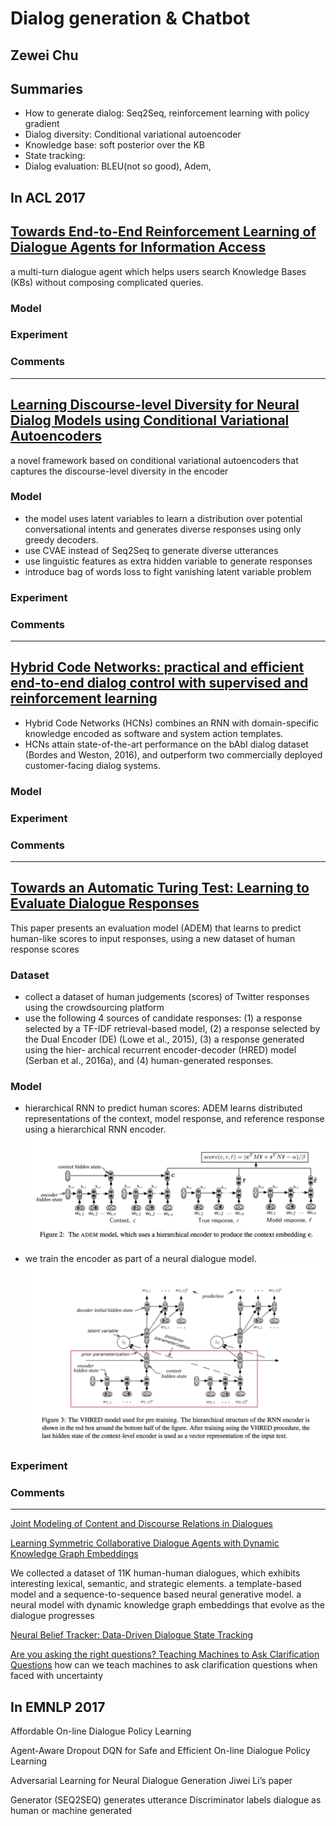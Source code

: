 
# Dialog generation & Chatbot

## Zewei Chu

## Summaries
- How to generate dialog: Seq2Seq, reinforcement learning with policy gradient
- Dialog diversity: Conditional variational autoencoder
- Knowledge base: soft posterior over the KB
- State tracking: 
- Dialog evaluation: BLEU(not so good), Adem, 




## In ACL 2017

## [Towards End-to-End Reinforcement Learning of Dialogue Agents for Information Access](http://aclweb.org/anthology/P/P17/P17-1045.pdf)

a multi-turn dialogue agent which helps users search Knowledge Bases (KBs) without composing complicated queries. 


### Model



### Experiment

### Comments

---

## [Learning Discourse-level Diversity for Neural Dialog Models using Conditional Variational Autoencoders](http://aclweb.org/anthology/P/P17/P17-1061.pdf)

a novel framework based on conditional variational autoencoders that captures the discourse-level diversity in the encoder


### Model
- the model uses latent variables to learn a distribution over potential conversational intents and generates diverse responses using only greedy decoders. 
- use CVAE instead of Seq2Seq to generate diverse utterances
- use linguistic features as extra hidden variable to generate responses
- introduce bag of words loss to fight vanishing latent variable problem



### Experiment


### Comments

---

## [Hybrid Code Networks: practical and efficient end-to-end dialog control with supervised and reinforcement learning ](http://aclweb.org/anthology/P/P17/P17-1062.pdf)

- Hybrid Code Networks (HCNs) combines an RNN with domain-specific knowledge encoded as software and system action templates. 
- HCNs attain state-of-the-art performance on the bAbI dialog dataset (Bordes and Weston, 2016), and outperform two commercially deployed customer-facing dialog systems.



### Model



### Experiment

### Comments

---

## [Towards an Automatic Turing Test: Learning to Evaluate Dialogue Responses](http://aclweb.org/anthology/P/P17/P17-1103.pdf)

This paper presents an evaluation model (ADEM) that learns to predict human-like scores to input responses, using a new dataset of human response scores

### Dataset
- collect a dataset of human judgements (scores) of Twitter responses using the crowdsourcing platform 
- use the following 4 sources of candidate responses: (1) 
a response selected by a TF-IDF retrieval-based model, (2) a response selected by the Dual Encoder (DE) (Lowe et al., 2015), (3) a response generated using the hier- archical recurrent encoder-decoder (HRED) model (Serban et al., 2016a), and (4) human-generated responses. 


### Model

- hierarchical RNN to predict human scores: ADEM learns distributed representations of the context, model response, and reference response using a hierarchical RNN encoder. 
![Adem Model](images/Adem.png)

- we train the encoder as part of a neural dialogue model.
![VHRED](images/VHRED.png)

### Experiment

### Comments

---

[Joint Modeling of Content and Discourse Relations in Dialogues](http://aclweb.org/anthology/P/P17/P17-1090.pdf)

[Learning Symmetric Collaborative Dialogue Agents with Dynamic Knowledge Graph Embeddings](http://aclweb.org/anthology/P/P17/P17-1162.pdf)

We collected a dataset of 11K human-human dialogues, which exhibits interesting lexical, semantic, and strategic elements.
a template-based model and a sequence-to-sequence based neural generative model. 
a neural model with dynamic knowledge graph embeddings that evolve as the dialogue progresses






[Neural Belief Tracker: Data-Driven Dialogue State Tracking](http://aclweb.org/anthology/P/P17/P17-1163.pdf)

[Are you asking the right questions? Teaching Machines to Ask Clarification Questions](http://aclweb.org/anthology/P/P17/P17-3006.pdf)
how can we teach machines to ask clarification questions when faced with uncertainty


## In EMNLP 2017 

Affordable On-line Dialogue Policy Learning

Agent-Aware Dropout DQN for Safe and Efficient On-line Dialogue Policy Learning

Adversarial Learning for Neural Dialogue Generation
Jiwei Li’s paper

Generator (SEQ2SEQ) generates utterance
Discriminator labels dialogue as human or machine generated






